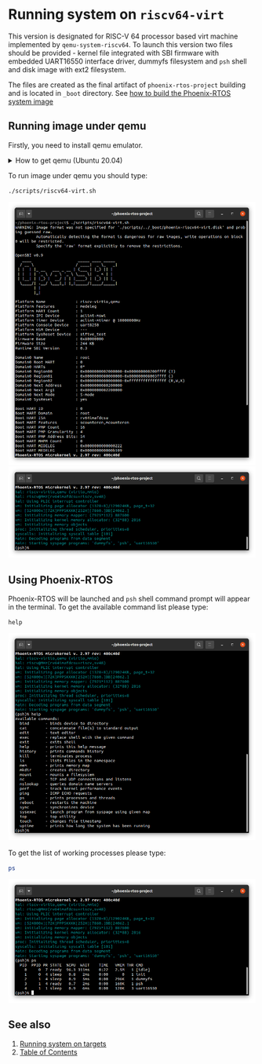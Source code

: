 # Running system on `riscv64-virt`
This version is designated for RISC-V 64 processor based virt machine implemented by `qemu-system-riscv64`. To launch this version two files should be provided - kernel file integrated with SBI firmware with embedded UART16550 interface driver, dummyfs filesystem and `psh` shell and disk image with ext2 filesystem.

The files are created as the final artifact of `phoenix-rtos-project` building and is located in `_boot` directory. See [how to build the Phoenix-RTOS system image](../building/README.md)

## Running image under qemu
Firstly, you need to install qemu emulator.
  <details>
  <summary>How to get qemu (Ubuntu 20.04)</summary>

  - Install the required packages

  ```
  sudo apt-get update && \
  sudo apt-get install qemu-kvm \
  qemu virt-manager \
  virt-viewer libvirt-clients \
  libvirt-daemon-system \
  bridge-utils virtinst \
  libvirt-daemon \
  qemu-system-misc
  ```

  - Check if qemu is properly installed:

  ```
  qemu-system-riscv64 --version
  ```

  <img src="_images/qemu-version-riscv64.png" width="600px">

  </details> 

To run image under qemu you should type:

```bash
./scripts/riscv64-virt.sh
```

<img src="_images/qemu-riscv64-virt1.png" width="600px">
</br>
<img src="_images/qemu-riscv64-virt2.png" width="600px">

## Using Phoenix-RTOS

Phoenix-RTOS will be launched and `psh` shell command prompt will appear in the terminal. To get the available command list please type:

```
help
```

<img src="_images/qemu-riscv64-virt-help.png" width="600px">

To get the list of working processes please type:

```bash
ps
```

<img src="_images/qemu-riscv64-virt-ps.png" width="600px">

## See also

1. [Running system on targets](README.md)
2. [Table of Contents](../README.md)
